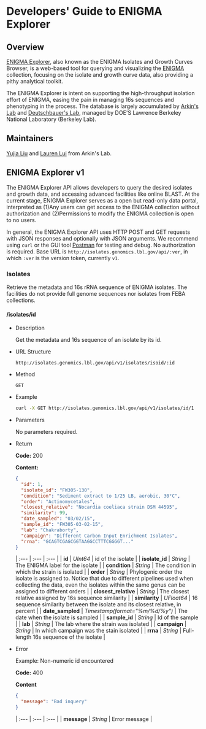 # Developers' Guide to ENIGMA Explorer

## Overview

[ENIGMA Explorer](http://isolates.genomics.lbl.gov), also known as the ENIGMA Isolates and Growth Curves Browser, is a web-based tool for querying and visualizing the [ENIGMA](https://enigma.lbl.gov/) collection, focusing on the isolate and growth curve data, also providing a pithy analytical toolkit.

The ENIGMA Explorer is intent on supporting the high-throughput isolation effort of ENIGMA, easing the pain in managing 16s sequences and phenotyping in the process. The database is largely accumulated by [Arkin's Lab](http://genomics.lbl.gov/) and [Deutschbauer's Lab](https://enigma.lbl.gov/deutschbauer-adam/), managed by DOE'S Lawrence Berkeley National Laboratory (Berkeley Lab).

## Maintainers

[Yujia Liu](mailto:yujialiu@lbl.gov) and [Lauren Lui](mailto:lmlui@lbl.gov) from Arkin's Lab.

## ENIGMA Explorer v1

The ENIGMA Explorer API allows developers to query the desired isolates and growth data, and accessing advanced facilities like online BLAST. At the current stage, ENIGMA Explorer serves as a open but read-only data portal, interpreted as (1)Any users can get access to the ENIGMA collection without authorization and (2)Permissions to modify the ENIGMA collection is open to no users.

In general, the ENIGMA Explorer API uses HTTP POST and GET requests with JSON responses and optionally with JSON arguments. We recommend using `curl` or the GUI tool [Postman](https://www.getpostman.com) for testing and debug. No authorization is required. Base URL is `http://isolates.genomics.lbl.gov/api/:ver`, in which `:ver` is the version token, currently `v1`.

### Isolates

Retrieve the metadata and 16s rRNA sequence of ENIGMA isolates. The facilities do not provide full genome sequences nor isolates from FEBA collections.

#### /isolates/id

- Description

  Get the metadata and 16s sequence of an isolate by its id.

- URL Structure

  `http://isolates.genomics.lbl.gov/api/v1/isolates/isoid/:id`

- Method

  `GET`

- Example

  ```sh
  curl -X GET http://isolates.genomics.lbl.gov/api/v1/isolates/id/1
  ```

- Parameters

  No parameters required.

- Return

  **Code:** 200

  **Content:**

  ```json
  {
    "id": 1,
    "isolate_id": "FW305-130",
    "condition": "Sediment extract to 1/25 LB, aerobic, 30°C",
    "order": "Actinomycetales",
    "closest_relative": "Nocardia coeliaca strain DSM 44595",
    "similarity": 99,
    "date_sampled": "03/02/15",
    "sample_id": "FW305-03-02-15",
    "lab": "Chakraborty",
    "campaign": "Different Carbon Input Enrichment Isolates",
    "rrna": "GCAGTCGAGCGGTAAGGCCTTTCGGGGT..."
  }
  ```

  | :--- | :--- | :--- |
  | **id** | *UInt64* | id of the isolate |
  | **isolate_id** | *String* | The ENIGMA label for the isolate |
  | **condition** | *String* | The condition in which the strain is isolated |
  | **order** | *String* | Phylogenic order the isolate is assigned to. Notice that due to different pipelines used when collecting the data, even the isolates within the same genus can be assigned to different orders |
  | **closest\_relative** | *String* | The closest relative assigned by 16s sequence similarity |
  | **similarity** | *UFloat64* | 16 sequence similarity between the isolate and its closest relative, in percent |
  | **date\_sampled** | *Timestamp(format="%m/%d/%y")* | The date when the isolate is sampled |
  | **sample\_id** | *String* | Id of the sample |
  | **lab** | *String* | The lab where the strain was isolated |
  | **campaign** | *String* | In which campaign was the stain isolated |
  | **rrna** | *String* | Full-length 16s sequence of the isolate |

- Error

  Example: Non-numeric id encountered

  **Code:** 400

  **Content**

  ```json
  {
    "message": "Bad inquery"
  }
  ```

  | :--- | :--- | :--- |
  | **message** | *String* | Error message |